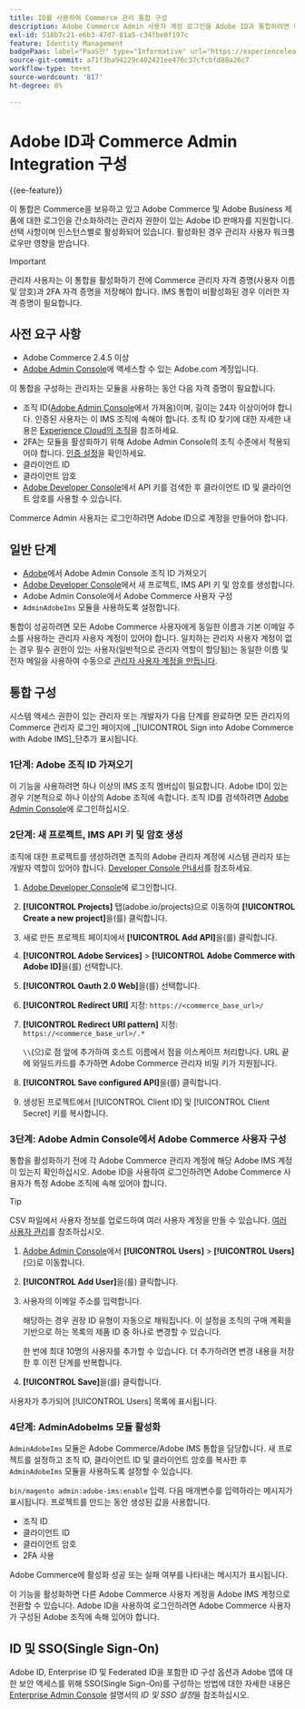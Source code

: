 ```yaml
---
title: ID를 사용하여 Commerce 관리 통합 구성
description: Adobe Commerce Admin 사용자 계정 로그인을 Adobe ID과 통합하려면 이 선택적 절차를 따르십시오.
exl-id: 518b7c21-e6b3-47d7-81a5-c34fbe0f197c
feature: Identity Management
badgePaas: label="PaaS만" type="Informative" url="https://experienceleague.adobe.com/en/docs/commerce/user-guides/product-solutions" tooltip="Adobe Commerce 온 클라우드 프로젝트(Adobe 관리 PaaS 인프라) 및 온프레미스 프로젝트에만 적용됩니다."
source-git-commit: a71f3ba94229c402421ee476c37cfcbfd88a26c7
workflow-type: tm+mt
source-wordcount: '817'
ht-degree: 0%

---
```


# Adobe ID과 Commerce Admin Integration 구성

{{ee-feature}}

이 통합은 Commerce을 보유하고 있고 Adobe Commerce 및 Adobe Business 제품에 대한 로그인을 간소화하려는 관리자 권한이 있는 Adobe ID 판매자를 지원합니다. 선택 사항이며 인스턴스별로 활성화되어 있습니다. 활성화된 경우 관리자 사용자 워크플로우만 영향을 받습니다. 

>[!IMPORTANT]
>
>관리자 사용자는 이 통합을 활성화하기 전에 Commerce 관리자 자격 증명(사용자 이름 및 암호)과 2FA 자격 증명을 저장해야 합니다. IMS 통합이 비활성화된 경우 이러한 자격 증명이 필요합니다.

## 사전 요구 사항

* Adobe Commerce 2.4.5 이상
* [Adobe Admin Console](https://adminconsole.adobe.com/)에 액세스할 수 있는 Adobe.com 계정입니다.

이 통합을 구성하는 관리자는 모듈을 사용하는 동안 다음 자격 증명이 필요합니다.

* 조직 ID([Adobe Admin Console](https://adminconsole.adobe.com/)에서 가져옴)이며, 길이는 24자 이상이어야 합니다. 인증된 사용자는 이 IMS 조직에 속해야 합니다. 조직 ID 찾기에 대한 자세한 내용은 [Experience Cloud의 조직](https://experienceleague.adobe.com/docs/core-services/interface/administration/organizations.html)을 참조하세요.
* 2FA는 모듈을 활성화하기 위해 Adobe Admin Console의 조직 수준에서 적용되어야 합니다. [인증 설정](https://helpx.adobe.com/enterprise/using/authentication-settings.html#two-step-verification)을 확인하세요.
* 클라이언트 ID
* 클라이언트 암호
* [Adobe Developer Console](https://developer.adobe.com/developer-console/docs/guides/credentials/)에서 API 키를 검색한 후 클라이언트 ID 및 클라이언트 암호를 사용할 수 있습니다.

Commerce Admin 사용자는 로그인하려면 Adobe ID으로 계정을 만들어야 합니다.

## 일반 단계

* [Adobe](https://adminconsole.adobe.com/)에서 Adobe Admin Console 조직 ID 가져오기
* [Adobe Developer Console](https://developer.adobe.com/)에서 새 프로젝트, IMS API 키 및 암호를 생성합니다.
* Adobe Admin Console에서 Adobe Commerce 사용자 구성
* `AdminAdobeIms` 모듈을 사용하도록 설정합니다.

통합이 성공하려면 모든 Adobe Commerce 사용자에게 동일한 이름과 기본 이메일 주소를 사용하는 관리자 사용자 계정이 있어야 합니다. 일치하는 관리자 사용자 계정이 없는 경우 필수 권한이 있는 사용자(일반적으로 관리자 역할이 할당됨)는 동일한 이름 및 전자 메일을 사용하여 수동으로 [관리자 사용자 계정을 만듭니다](../systems/permissions-users-all.md#create-a-user).

## 통합 구성

시스템 액세스 권한이 있는 관리자 또는 개발자가 다음 단계를 완료하면 모든 관리자의 Commerce 관리자 로그인 페이지에 _[!UICONTROL Sign into Adobe Commerce with Adobe IMS]_단추가 표시됩니다.

### 1단계: Adobe 조직 ID 가져오기

이 기능을 사용하려면 하나 이상의 IMS 조직 멤버십이 필요합니다. Adobe ID이 있는 경우 기본적으로 하나 이상의 Adobe 조직에 속합니다. 조직 ID를 검색하려면 [Adobe Admin Console](https://adminconsole.adobe.com/)에 로그인하십시오.

### 2단계: 새 프로젝트, IMS API 키 및 암호 생성

조직에 대한 프로젝트를 생성하려면 조직의 Adobe 관리자 계정에 시스템 관리자 또는 개발자 역할이 있어야 합니다. [Developer Console 안내서](https://developer.adobe.com/developer-console/docs/guides/projects/)를 참조하세요.

1. [Adobe Developer Console](https://developer.adobe.com/)에 로그인합니다.
1. **[!UICONTROL Projects]** 탭(adobe.io/projects)으로 이동하여 **[!UICONTROL Create a new project]**&#x200B;을(를) 클릭합니다.
1. 새로 만든 프로젝트 페이지에서 **[!UICONTROL Add API]**&#x200B;을(를) 클릭합니다.
1. **[!UICONTROL Adobe Services]** > **[!UICONTROL Adobe Commerce with Adobe ID]**&#x200B;을(를) 선택합니다.
1. **[!UICONTROL Oauth 2.0 Web]**&#x200B;을(를) 선택합니다.
1. **[!UICONTROL Redirect URI]** 지정: `https://<commerce_base_url>/`
1. **[!UICONTROL Redirect URI pattern]** 지정: `https://<commerce_base_url>/.*`

   `\\`(으)로 점 앞에 추가하여 호스트 이름에서 점을 이스케이프 처리합니다. URL 끝에 와일드카드를 추가하면 Adobe Commerce 관리자 비밀 키가 지원됩니다.

1. **[!UICONTROL Save configured API]**&#x200B;을(를) 클릭합니다.
1. 생성된 프로젝트에서 [!UICONTROL Client ID] 및 [!UICONTROL Client Secret] 키를 복사합니다.

### 3단계: Adobe Admin Console에서 Adobe Commerce 사용자 구성

통합을 활성화하기 전에 각 Adobe Commerce 관리자 계정에 해당 Adobe IMS 계정이 있는지 확인하십시오. Adobe ID을 사용하여 로그인하려면 Adobe Commerce 사용자가 특정 Adobe 조직에 속해 있어야 합니다.

>[!TIP]
>
>CSV 파일에서 사용자 정보를 업로드하여 여러 사용자 계정을 만들 수 있습니다. [여러 사용자 관리](https://helpx.adobe.com/enterprise/using/bulk-upload-users.html)를 참조하십시오.

1. [Adobe Admin Console](https://helpx.adobe.com/enterprise/using/admin-console.html)에서 **[!UICONTROL Users]** > **[!UICONTROL Users]**(으)로 이동합니다.

1. **[!UICONTROL Add User]**&#x200B;을(를) 클릭합니다.

1. 사용자의 이메일 주소를 입력합니다.

   해당하는 경우 권장 ID 유형이 자동으로 채워집니다. 이 설정을 조직의 구매 계획을 기반으로 하는 목록의 제품 ID 중 하나로 변경할 수 있습니다.

   한 번에 최대 10명의 사용자를 추가할 수 있습니다. 더 추가하려면 변경 내용을 저장한 후 이전 단계를 반복합니다.

1. **[!UICONTROL Save]**&#x200B;을(를) 클릭합니다.

사용자가 추가되어 [!UICONTROL Users] 목록에 표시됩니다.

### 4단계: AdminAdobeIms 모듈 활성화

`AdminAdobeIms` 모듈은 Adobe Commerce/Adobe IMS 통합을 담당합니다. 새 프로젝트를 설정하고 조직 ID, 클라이언트 ID 및 클라이언트 암호를 복사한 후 `AdminAdobeIms` 모듈을 사용하도록 설정할 수 있습니다.

`bin/magento admin:adobe-ims:enable` 입력. 다음 매개변수를 입력하라는 메시지가 표시됩니다. 프로젝트를 만드는 동안 생성된 값을 사용합니다.

* 조직 ID
* 클라이언트 ID
* 클라이언트 암호
* 2FA 사용

Adobe Commerce에 활성화 성공 또는 실패 여부를 나타내는 메시지가 표시됩니다.

이 기능을 활성화하면 다른 Adobe Commerce 사용자 계정을 Adobe IMS 계정으로 전환할 수 있습니다. Adobe ID을 사용하여 로그인하려면 Adobe Commerce 사용자가 구성된 Adobe 조직에 속해 있어야 합니다.

## ID 및 SSO(Single Sign-On)

Adobe ID, Enterprise ID 및 Federated ID을 포함한 ID 구성 옵션과 Adobe 앱에 대한 보안 액세스를 위해 SSO(Single Sign-On)를 구성하는 방법에 대한 자세한 내용은 [Enterprise Admin Console](https://helpx.adobe.com/enterprise/using/set-up-identity.html) 설명서의 *ID 및 SSO 설정*&#x200B;을 참조하십시오.
